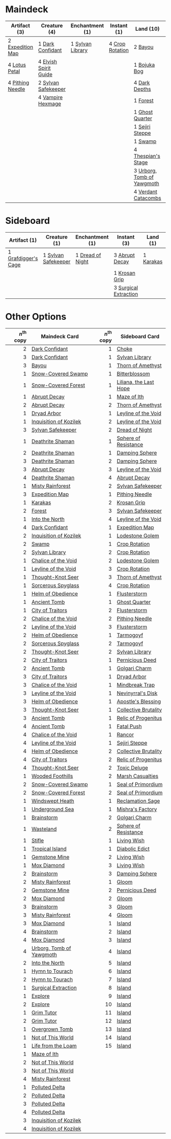 
# Maindeck

|                                       Artifact (3)                                        |                                          Creature (4)                                          |                                      Enchantment (1)                                      |                                       Instant (1)                                        |                                              Land (10)                                              |                                       Sorcery (3)                                        |
|-------------------------------------------------------------------------------------------|------------------------------------------------------------------------------------------------|-------------------------------------------------------------------------------------------|------------------------------------------------------------------------------------------|-----------------------------------------------------------------------------------------------------|------------------------------------------------------------------------------------------|
|2 [Expedition Map](http://gatherer.wizards.com/Pages/Card/Details.aspx?multiverseid=397742)|1 [Dark Confidant](http://gatherer.wizards.com/Pages/Card/Details.aspx?multiverseid=None)       |1 [Sylvan Library](http://gatherer.wizards.com/Pages/Card/Details.aspx?multiverseid=383120)|4 [Crop Rotation](http://gatherer.wizards.com/Pages/Card/Details.aspx?multiverseid=417430)|2 [Bayou](http://gatherer.wizards.com/Pages/Card/Details.aspx?multiverseid=382860)                   |4 [Duress](http://gatherer.wizards.com/Pages/Card/Details.aspx?multiverseid=None)         |
|4 [Lotus Petal](http://gatherer.wizards.com/Pages/Card/Details.aspx?multiverseid=420602)   |4 [Elvish Spirit Guide](http://gatherer.wizards.com/Pages/Card/Details.aspx?multiverseid=184542)|                                                                                           |                                                                                          |1 [Bojuka Bog](http://gatherer.wizards.com/Pages/Card/Details.aspx?multiverseid=247536)              |4 [Sylvan Scrying](http://gatherer.wizards.com/Pages/Card/Details.aspx?multiverseid=49529)|
|4 [Pithing Needle](http://gatherer.wizards.com/Pages/Card/Details.aspx?multiverseid=425815)|2 [Sylvan Safekeeper](http://gatherer.wizards.com/Pages/Card/Details.aspx?multiverseid=430371)  |                                                                                           |                                                                                          |4 [Dark Depths](http://gatherer.wizards.com/Pages/Card/Details.aspx?multiverseid=416746)             |4 [Thoughtseize](http://gatherer.wizards.com/Pages/Card/Details.aspx?multiverseid=438676) |
|                                                                                           |4 [Vampire Hexmage](http://gatherer.wizards.com/Pages/Card/Details.aspx?multiverseid=382397)    |                                                                                           |                                                                                          |1 [Forest](http://gatherer.wizards.com/Pages/Card/Details.aspx?multiverseid=439605)                  |                                                                                          |
|                                                                                           |                                                                                                |                                                                                           |                                                                                          |1 [Ghost Quarter](http://gatherer.wizards.com/Pages/Card/Details.aspx?multiverseid=430470)           |                                                                                          |
|                                                                                           |                                                                                                |                                                                                           |                                                                                          |1 [Sejiri Steppe](http://gatherer.wizards.com/Pages/Card/Details.aspx?multiverseid=243453)           |                                                                                          |
|                                                                                           |                                                                                                |                                                                                           |                                                                                          |1 [Swamp](http://gatherer.wizards.com/Pages/Card/Details.aspx?multiverseid=439603)                   |                                                                                          |
|                                                                                           |                                                                                                |                                                                                           |                                                                                          |4 [Thespian's Stage](http://gatherer.wizards.com/Pages/Card/Details.aspx?multiverseid=366353)        |                                                                                          |
|                                                                                           |                                                                                                |                                                                                           |                                                                                          |3 [Urborg, Tomb of Yawgmoth](http://gatherer.wizards.com/Pages/Card/Details.aspx?multiverseid=287330)|                                                                                          |
|                                                                                           |                                                                                                |                                                                                           |                                                                                          |4 [Verdant Catacombs](http://gatherer.wizards.com/Pages/Card/Details.aspx?multiverseid=426074)       |                                                                                          |


# Sideboard

|                                         Artifact (1)                                         |                                         Creature (1)                                         |                                     Enchantment (1)                                     |                                         Instant (3)                                          |                                     Land (1)                                     |                                          Sorcery (3)                                           |
|----------------------------------------------------------------------------------------------|----------------------------------------------------------------------------------------------|-----------------------------------------------------------------------------------------|----------------------------------------------------------------------------------------------|----------------------------------------------------------------------------------|------------------------------------------------------------------------------------------------|
|1 [Grafdigger's Cage](http://gatherer.wizards.com/Pages/Card/Details.aspx?multiverseid=426046)|1 [Sylvan Safekeeper](http://gatherer.wizards.com/Pages/Card/Details.aspx?multiverseid=430371)|1 [Dread of Night](http://gatherer.wizards.com/Pages/Card/Details.aspx?multiverseid=4658)|3 [Abrupt Decay](http://gatherer.wizards.com/Pages/Card/Details.aspx?multiverseid=425971)     |1 [Karakas](http://gatherer.wizards.com/Pages/Card/Details.aspx?multiverseid=None)|1 [Marsh Casualties](http://gatherer.wizards.com/Pages/Card/Details.aspx?multiverseid=401696)   |
|                                                                                              |                                                                                              |                                                                                         |1 [Krosan Grip](http://gatherer.wizards.com/Pages/Card/Details.aspx?multiverseid=None)        |                                                                                  |2 [Rite of Consumption](http://gatherer.wizards.com/Pages/Card/Details.aspx?multiverseid=159400)|
|                                                                                              |                                                                                              |                                                                                         |3 [Surgical Extraction](http://gatherer.wizards.com/Pages/Card/Details.aspx?multiverseid=None)|                                                                                  |1 [Toxic Deluge](http://gatherer.wizards.com/Pages/Card/Details.aspx?multiverseid=413650)       |


# Other Options

|*n*<sup>th</sup> copy|                                           Maindeck Card                                           |*n*<sup>th</sup> copy|                                         Sideboard Card                                          |
|--------------------:|---------------------------------------------------------------------------------------------------|--------------------:|-------------------------------------------------------------------------------------------------|
|                    2|[Dark Confidant](http://gatherer.wizards.com/Pages/Card/Details.aspx?multiverseid=None)            |                    1|[Choke](http://gatherer.wizards.com/Pages/Card/Details.aspx?multiverseid=430685)                 |
|                    3|[Dark Confidant](http://gatherer.wizards.com/Pages/Card/Details.aspx?multiverseid=None)            |                    1|[Sylvan Library](http://gatherer.wizards.com/Pages/Card/Details.aspx?multiverseid=383120)        |
|                    3|[Bayou](http://gatherer.wizards.com/Pages/Card/Details.aspx?multiverseid=382860)                   |                    1|[Thorn of Amethyst](http://gatherer.wizards.com/Pages/Card/Details.aspx?multiverseid=140166)     |
|                    1|[Snow-Covered Swamp](http://gatherer.wizards.com/Pages/Card/Details.aspx?multiverseid=184816)      |                    1|[Bitterblossom](http://gatherer.wizards.com/Pages/Card/Details.aspx?multiverseid=None)           |
|                    1|[Snow-Covered Forest](http://gatherer.wizards.com/Pages/Card/Details.aspx?multiverseid=184812)     |                    1|[Liliana, the Last Hope](http://gatherer.wizards.com/Pages/Card/Details.aspx?multiverseid=414388)|
|                    1|[Abrupt Decay](http://gatherer.wizards.com/Pages/Card/Details.aspx?multiverseid=425971)            |                    1|[Maze of Ith](http://gatherer.wizards.com/Pages/Card/Details.aspx?multiverseid=None)             |
|                    2|[Abrupt Decay](http://gatherer.wizards.com/Pages/Card/Details.aspx?multiverseid=425971)            |                    2|[Thorn of Amethyst](http://gatherer.wizards.com/Pages/Card/Details.aspx?multiverseid=140166)     |
|                    1|[Dryad Arbor](http://gatherer.wizards.com/Pages/Card/Details.aspx?multiverseid=282542)             |                    1|[Leyline of the Void](http://gatherer.wizards.com/Pages/Card/Details.aspx?multiverseid=205013)   |
|                    1|[Inquisition of Kozilek](http://gatherer.wizards.com/Pages/Card/Details.aspx?multiverseid=425900)  |                    2|[Leyline of the Void](http://gatherer.wizards.com/Pages/Card/Details.aspx?multiverseid=205013)   |
|                    3|[Sylvan Safekeeper](http://gatherer.wizards.com/Pages/Card/Details.aspx?multiverseid=430371)       |                    2|[Dread of Night](http://gatherer.wizards.com/Pages/Card/Details.aspx?multiverseid=4658)          |
|                    1|[Deathrite Shaman](http://gatherer.wizards.com/Pages/Card/Details.aspx?multiverseid=413757)        |                    1|[Sphere of Resistance](http://gatherer.wizards.com/Pages/Card/Details.aspx?multiverseid=383106)  |
|                    2|[Deathrite Shaman](http://gatherer.wizards.com/Pages/Card/Details.aspx?multiverseid=413757)        |                    1|[Damping Sphere](http://gatherer.wizards.com/Pages/Card/Details.aspx?multiverseid=443101)        |
|                    3|[Deathrite Shaman](http://gatherer.wizards.com/Pages/Card/Details.aspx?multiverseid=413757)        |                    2|[Damping Sphere](http://gatherer.wizards.com/Pages/Card/Details.aspx?multiverseid=443101)        |
|                    3|[Abrupt Decay](http://gatherer.wizards.com/Pages/Card/Details.aspx?multiverseid=425971)            |                    3|[Leyline of the Void](http://gatherer.wizards.com/Pages/Card/Details.aspx?multiverseid=205013)   |
|                    4|[Deathrite Shaman](http://gatherer.wizards.com/Pages/Card/Details.aspx?multiverseid=413757)        |                    4|[Abrupt Decay](http://gatherer.wizards.com/Pages/Card/Details.aspx?multiverseid=425971)          |
|                    1|[Misty Rainforest](http://gatherer.wizards.com/Pages/Card/Details.aspx?multiverseid=426065)        |                    2|[Sylvan Safekeeper](http://gatherer.wizards.com/Pages/Card/Details.aspx?multiverseid=430371)     |
|                    3|[Expedition Map](http://gatherer.wizards.com/Pages/Card/Details.aspx?multiverseid=397742)          |                    1|[Pithing Needle](http://gatherer.wizards.com/Pages/Card/Details.aspx?multiverseid=425815)        |
|                    1|[Karakas](http://gatherer.wizards.com/Pages/Card/Details.aspx?multiverseid=None)                   |                    2|[Krosan Grip](http://gatherer.wizards.com/Pages/Card/Details.aspx?multiverseid=None)             |
|                    2|[Forest](http://gatherer.wizards.com/Pages/Card/Details.aspx?multiverseid=439605)                  |                    3|[Sylvan Safekeeper](http://gatherer.wizards.com/Pages/Card/Details.aspx?multiverseid=430371)     |
|                    1|[Into the North](http://gatherer.wizards.com/Pages/Card/Details.aspx?multiverseid=121199)          |                    4|[Leyline of the Void](http://gatherer.wizards.com/Pages/Card/Details.aspx?multiverseid=205013)   |
|                    4|[Dark Confidant](http://gatherer.wizards.com/Pages/Card/Details.aspx?multiverseid=None)            |                    1|[Expedition Map](http://gatherer.wizards.com/Pages/Card/Details.aspx?multiverseid=397742)        |
|                    2|[Inquisition of Kozilek](http://gatherer.wizards.com/Pages/Card/Details.aspx?multiverseid=425900)  |                    1|[Lodestone Golem](http://gatherer.wizards.com/Pages/Card/Details.aspx?multiverseid=397736)       |
|                    2|[Swamp](http://gatherer.wizards.com/Pages/Card/Details.aspx?multiverseid=439603)                   |                    1|[Crop Rotation](http://gatherer.wizards.com/Pages/Card/Details.aspx?multiverseid=417430)         |
|                    2|[Sylvan Library](http://gatherer.wizards.com/Pages/Card/Details.aspx?multiverseid=383120)          |                    2|[Crop Rotation](http://gatherer.wizards.com/Pages/Card/Details.aspx?multiverseid=417430)         |
|                    1|[Chalice of the Void](http://gatherer.wizards.com/Pages/Card/Details.aspx?multiverseid=370411)     |                    2|[Lodestone Golem](http://gatherer.wizards.com/Pages/Card/Details.aspx?multiverseid=397736)       |
|                    1|[Leyline of the Void](http://gatherer.wizards.com/Pages/Card/Details.aspx?multiverseid=205013)     |                    3|[Crop Rotation](http://gatherer.wizards.com/Pages/Card/Details.aspx?multiverseid=417430)         |
|                    1|[Thought-Knot Seer](http://gatherer.wizards.com/Pages/Card/Details.aspx?multiverseid=407519)       |                    3|[Thorn of Amethyst](http://gatherer.wizards.com/Pages/Card/Details.aspx?multiverseid=140166)     |
|                    1|[Sorcerous Spyglass](http://gatherer.wizards.com/Pages/Card/Details.aspx?multiverseid=435407)      |                    4|[Crop Rotation](http://gatherer.wizards.com/Pages/Card/Details.aspx?multiverseid=417430)         |
|                    1|[Helm of Obedience](http://gatherer.wizards.com/Pages/Card/Details.aspx?multiverseid=184550)       |                    1|[Flusterstorm](http://gatherer.wizards.com/Pages/Card/Details.aspx?multiverseid=None)            |
|                    1|[Ancient Tomb](http://gatherer.wizards.com/Pages/Card/Details.aspx?multiverseid=382842)            |                    1|[Ghost Quarter](http://gatherer.wizards.com/Pages/Card/Details.aspx?multiverseid=430470)         |
|                    1|[City of Traitors](http://gatherer.wizards.com/Pages/Card/Details.aspx?multiverseid=397543)        |                    2|[Flusterstorm](http://gatherer.wizards.com/Pages/Card/Details.aspx?multiverseid=None)            |
|                    2|[Chalice of the Void](http://gatherer.wizards.com/Pages/Card/Details.aspx?multiverseid=370411)     |                    2|[Pithing Needle](http://gatherer.wizards.com/Pages/Card/Details.aspx?multiverseid=425815)        |
|                    2|[Leyline of the Void](http://gatherer.wizards.com/Pages/Card/Details.aspx?multiverseid=205013)     |                    3|[Flusterstorm](http://gatherer.wizards.com/Pages/Card/Details.aspx?multiverseid=None)            |
|                    2|[Helm of Obedience](http://gatherer.wizards.com/Pages/Card/Details.aspx?multiverseid=184550)       |                    1|[Tarmogoyf](http://gatherer.wizards.com/Pages/Card/Details.aspx?multiverseid=370404)             |
|                    2|[Sorcerous Spyglass](http://gatherer.wizards.com/Pages/Card/Details.aspx?multiverseid=435407)      |                    2|[Tarmogoyf](http://gatherer.wizards.com/Pages/Card/Details.aspx?multiverseid=370404)             |
|                    2|[Thought-Knot Seer](http://gatherer.wizards.com/Pages/Card/Details.aspx?multiverseid=407519)       |                    2|[Sylvan Library](http://gatherer.wizards.com/Pages/Card/Details.aspx?multiverseid=383120)        |
|                    2|[City of Traitors](http://gatherer.wizards.com/Pages/Card/Details.aspx?multiverseid=397543)        |                    1|[Pernicious Deed](http://gatherer.wizards.com/Pages/Card/Details.aspx?multiverseid=None)         |
|                    2|[Ancient Tomb](http://gatherer.wizards.com/Pages/Card/Details.aspx?multiverseid=382842)            |                    1|[Golgari Charm](http://gatherer.wizards.com/Pages/Card/Details.aspx?multiverseid=430396)         |
|                    3|[City of Traitors](http://gatherer.wizards.com/Pages/Card/Details.aspx?multiverseid=397543)        |                    1|[Dryad Arbor](http://gatherer.wizards.com/Pages/Card/Details.aspx?multiverseid=282542)           |
|                    3|[Chalice of the Void](http://gatherer.wizards.com/Pages/Card/Details.aspx?multiverseid=370411)     |                    1|[Mindbreak Trap](http://gatherer.wizards.com/Pages/Card/Details.aspx?multiverseid=197532)        |
|                    3|[Leyline of the Void](http://gatherer.wizards.com/Pages/Card/Details.aspx?multiverseid=205013)     |                    1|[Nevinyrral's Disk](http://gatherer.wizards.com/Pages/Card/Details.aspx?multiverseid=383029)     |
|                    3|[Helm of Obedience](http://gatherer.wizards.com/Pages/Card/Details.aspx?multiverseid=184550)       |                    1|[Apostle's Blessing](http://gatherer.wizards.com/Pages/Card/Details.aspx?multiverseid=397768)    |
|                    3|[Thought-Knot Seer](http://gatherer.wizards.com/Pages/Card/Details.aspx?multiverseid=407519)       |                    1|[Collective Brutality](http://gatherer.wizards.com/Pages/Card/Details.aspx?multiverseid=414380)  |
|                    3|[Ancient Tomb](http://gatherer.wizards.com/Pages/Card/Details.aspx?multiverseid=382842)            |                    1|[Relic of Progenitus](http://gatherer.wizards.com/Pages/Card/Details.aspx?multiverseid=205326)   |
|                    4|[Ancient Tomb](http://gatherer.wizards.com/Pages/Card/Details.aspx?multiverseid=382842)            |                    1|[Fatal Push](http://gatherer.wizards.com/Pages/Card/Details.aspx?multiverseid=423724)            |
|                    4|[Chalice of the Void](http://gatherer.wizards.com/Pages/Card/Details.aspx?multiverseid=370411)     |                    1|[Rancor](http://gatherer.wizards.com/Pages/Card/Details.aspx?multiverseid=None)                  |
|                    4|[Leyline of the Void](http://gatherer.wizards.com/Pages/Card/Details.aspx?multiverseid=205013)     |                    1|[Sejiri Steppe](http://gatherer.wizards.com/Pages/Card/Details.aspx?multiverseid=243453)         |
|                    4|[Helm of Obedience](http://gatherer.wizards.com/Pages/Card/Details.aspx?multiverseid=184550)       |                    2|[Collective Brutality](http://gatherer.wizards.com/Pages/Card/Details.aspx?multiverseid=414380)  |
|                    4|[City of Traitors](http://gatherer.wizards.com/Pages/Card/Details.aspx?multiverseid=397543)        |                    2|[Relic of Progenitus](http://gatherer.wizards.com/Pages/Card/Details.aspx?multiverseid=205326)   |
|                    4|[Thought-Knot Seer](http://gatherer.wizards.com/Pages/Card/Details.aspx?multiverseid=407519)       |                    2|[Toxic Deluge](http://gatherer.wizards.com/Pages/Card/Details.aspx?multiverseid=413650)          |
|                    1|[Wooded Foothills](http://gatherer.wizards.com/Pages/Card/Details.aspx?multiverseid=None)          |                    2|[Marsh Casualties](http://gatherer.wizards.com/Pages/Card/Details.aspx?multiverseid=401696)      |
|                    2|[Snow-Covered Swamp](http://gatherer.wizards.com/Pages/Card/Details.aspx?multiverseid=184816)      |                    1|[Seal of Primordium](http://gatherer.wizards.com/Pages/Card/Details.aspx?multiverseid=425960)    |
|                    2|[Snow-Covered Forest](http://gatherer.wizards.com/Pages/Card/Details.aspx?multiverseid=184812)     |                    2|[Seal of Primordium](http://gatherer.wizards.com/Pages/Card/Details.aspx?multiverseid=425960)    |
|                    1|[Windswept Heath](http://gatherer.wizards.com/Pages/Card/Details.aspx?multiverseid=None)           |                    1|[Reclamation Sage](http://gatherer.wizards.com/Pages/Card/Details.aspx?multiverseid=None)        |
|                    1|[Underground Sea](http://gatherer.wizards.com/Pages/Card/Details.aspx?multiverseid=383142)         |                    1|[Mishra's Factory](http://gatherer.wizards.com/Pages/Card/Details.aspx?multiverseid=None)        |
|                    1|[Brainstorm](http://gatherer.wizards.com/Pages/Card/Details.aspx?multiverseid=None)                |                    2|[Golgari Charm](http://gatherer.wizards.com/Pages/Card/Details.aspx?multiverseid=430396)         |
|                    1|[Wasteland](http://gatherer.wizards.com/Pages/Card/Details.aspx?multiverseid=None)                 |                    2|[Sphere of Resistance](http://gatherer.wizards.com/Pages/Card/Details.aspx?multiverseid=383106)  |
|                    1|[Stifle](http://gatherer.wizards.com/Pages/Card/Details.aspx?multiverseid=None)                    |                    1|[Living Wish](http://gatherer.wizards.com/Pages/Card/Details.aspx?multiverseid=None)             |
|                    1|[Tropical Island](http://gatherer.wizards.com/Pages/Card/Details.aspx?multiverseid=383138)         |                    1|[Diabolic Edict](http://gatherer.wizards.com/Pages/Card/Details.aspx?multiverseid=None)          |
|                    1|[Gemstone Mine](http://gatherer.wizards.com/Pages/Card/Details.aspx?multiverseid=None)             |                    2|[Living Wish](http://gatherer.wizards.com/Pages/Card/Details.aspx?multiverseid=None)             |
|                    1|[Mox Diamond](http://gatherer.wizards.com/Pages/Card/Details.aspx?multiverseid=212634)             |                    3|[Living Wish](http://gatherer.wizards.com/Pages/Card/Details.aspx?multiverseid=None)             |
|                    2|[Brainstorm](http://gatherer.wizards.com/Pages/Card/Details.aspx?multiverseid=None)                |                    3|[Damping Sphere](http://gatherer.wizards.com/Pages/Card/Details.aspx?multiverseid=443101)        |
|                    2|[Misty Rainforest](http://gatherer.wizards.com/Pages/Card/Details.aspx?multiverseid=426065)        |                    1|[Gloom](http://gatherer.wizards.com/Pages/Card/Details.aspx?multiverseid=202516)                 |
|                    2|[Gemstone Mine](http://gatherer.wizards.com/Pages/Card/Details.aspx?multiverseid=None)             |                    2|[Pernicious Deed](http://gatherer.wizards.com/Pages/Card/Details.aspx?multiverseid=None)         |
|                    2|[Mox Diamond](http://gatherer.wizards.com/Pages/Card/Details.aspx?multiverseid=212634)             |                    2|[Gloom](http://gatherer.wizards.com/Pages/Card/Details.aspx?multiverseid=202516)                 |
|                    3|[Brainstorm](http://gatherer.wizards.com/Pages/Card/Details.aspx?multiverseid=None)                |                    3|[Gloom](http://gatherer.wizards.com/Pages/Card/Details.aspx?multiverseid=202516)                 |
|                    3|[Misty Rainforest](http://gatherer.wizards.com/Pages/Card/Details.aspx?multiverseid=426065)        |                    4|[Gloom](http://gatherer.wizards.com/Pages/Card/Details.aspx?multiverseid=202516)                 |
|                    3|[Mox Diamond](http://gatherer.wizards.com/Pages/Card/Details.aspx?multiverseid=212634)             |                    1|[Island](http://gatherer.wizards.com/Pages/Card/Details.aspx?multiverseid=439602)                |
|                    4|[Brainstorm](http://gatherer.wizards.com/Pages/Card/Details.aspx?multiverseid=None)                |                    2|[Island](http://gatherer.wizards.com/Pages/Card/Details.aspx?multiverseid=439602)                |
|                    4|[Mox Diamond](http://gatherer.wizards.com/Pages/Card/Details.aspx?multiverseid=212634)             |                    3|[Island](http://gatherer.wizards.com/Pages/Card/Details.aspx?multiverseid=439602)                |
|                    4|[Urborg, Tomb of Yawgmoth](http://gatherer.wizards.com/Pages/Card/Details.aspx?multiverseid=287330)|                    4|[Island](http://gatherer.wizards.com/Pages/Card/Details.aspx?multiverseid=439602)                |
|                    2|[Into the North](http://gatherer.wizards.com/Pages/Card/Details.aspx?multiverseid=121199)          |                    5|[Island](http://gatherer.wizards.com/Pages/Card/Details.aspx?multiverseid=439602)                |
|                    1|[Hymn to Tourach](http://gatherer.wizards.com/Pages/Card/Details.aspx?multiverseid=382976)         |                    6|[Island](http://gatherer.wizards.com/Pages/Card/Details.aspx?multiverseid=439602)                |
|                    2|[Hymn to Tourach](http://gatherer.wizards.com/Pages/Card/Details.aspx?multiverseid=382976)         |                    7|[Island](http://gatherer.wizards.com/Pages/Card/Details.aspx?multiverseid=439602)                |
|                    1|[Surgical Extraction](http://gatherer.wizards.com/Pages/Card/Details.aspx?multiverseid=None)       |                    8|[Island](http://gatherer.wizards.com/Pages/Card/Details.aspx?multiverseid=439602)                |
|                    1|[Explore](http://gatherer.wizards.com/Pages/Card/Details.aspx?multiverseid=6522)                   |                    9|[Island](http://gatherer.wizards.com/Pages/Card/Details.aspx?multiverseid=439602)                |
|                    2|[Explore](http://gatherer.wizards.com/Pages/Card/Details.aspx?multiverseid=6522)                   |                   10|[Island](http://gatherer.wizards.com/Pages/Card/Details.aspx?multiverseid=439602)                |
|                    1|[Grim Tutor](http://gatherer.wizards.com/Pages/Card/Details.aspx?multiverseid=201409)              |                   11|[Island](http://gatherer.wizards.com/Pages/Card/Details.aspx?multiverseid=439602)                |
|                    2|[Grim Tutor](http://gatherer.wizards.com/Pages/Card/Details.aspx?multiverseid=201409)              |                   12|[Island](http://gatherer.wizards.com/Pages/Card/Details.aspx?multiverseid=439602)                |
|                    1|[Overgrown Tomb](http://gatherer.wizards.com/Pages/Card/Details.aspx?multiverseid=405103)          |                   13|[Island](http://gatherer.wizards.com/Pages/Card/Details.aspx?multiverseid=439602)                |
|                    1|[Not of This World](http://gatherer.wizards.com/Pages/Card/Details.aspx?multiverseid=198296)       |                   14|[Island](http://gatherer.wizards.com/Pages/Card/Details.aspx?multiverseid=439602)                |
|                    1|[Life from the Loam](http://gatherer.wizards.com/Pages/Card/Details.aspx?multiverseid=370398)      |                   15|[Island](http://gatherer.wizards.com/Pages/Card/Details.aspx?multiverseid=439602)                |
|                    1|[Maze of Ith](http://gatherer.wizards.com/Pages/Card/Details.aspx?multiverseid=None)               |                     |                                                                                                 |
|                    2|[Not of This World](http://gatherer.wizards.com/Pages/Card/Details.aspx?multiverseid=198296)       |                     |                                                                                                 |
|                    3|[Not of This World](http://gatherer.wizards.com/Pages/Card/Details.aspx?multiverseid=198296)       |                     |                                                                                                 |
|                    4|[Misty Rainforest](http://gatherer.wizards.com/Pages/Card/Details.aspx?multiverseid=426065)        |                     |                                                                                                 |
|                    1|[Polluted Delta](http://gatherer.wizards.com/Pages/Card/Details.aspx?multiverseid=None)            |                     |                                                                                                 |
|                    2|[Polluted Delta](http://gatherer.wizards.com/Pages/Card/Details.aspx?multiverseid=None)            |                     |                                                                                                 |
|                    3|[Polluted Delta](http://gatherer.wizards.com/Pages/Card/Details.aspx?multiverseid=None)            |                     |                                                                                                 |
|                    4|[Polluted Delta](http://gatherer.wizards.com/Pages/Card/Details.aspx?multiverseid=None)            |                     |                                                                                                 |
|                    3|[Inquisition of Kozilek](http://gatherer.wizards.com/Pages/Card/Details.aspx?multiverseid=425900)  |                     |                                                                                                 |
|                    4|[Inquisition of Kozilek](http://gatherer.wizards.com/Pages/Card/Details.aspx?multiverseid=425900)  |                     |                                                                                                 |

